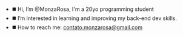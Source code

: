 - ◼️ Hi, I’m @MonzaRosa, I'm a 20yo programming student
- ◼️ I’m interested in learning and improving my back-end dev skills.
- ◼️ How to reach me: contato.monzarosa@gmail.com 
<!---
MonzaRosa/MonzaRosa is a ✨ special ✨ repository because its `README.md` (this file) appears on your GitHub profile.
You can click the Preview link to take a look at your changes.
--->
